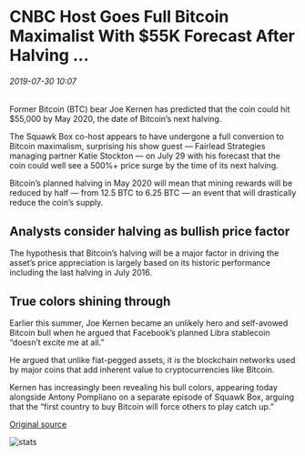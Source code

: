 # CNBC Host Goes Full Bitcoin Maximalist With $55K Forecast After Halving ...

###### 2019-07-30 10:07

Former Bitcoin (BTC) bear Joe Kernen has predicted that the coin could hit $55,000 by May 2020, the date of Bitcoin’s next halving.

The Squawk Box co-host appears to have undergone a full conversion to Bitcoin maximalism, surprising his show guest — Fairlead Strategies managing partner Katie Stockton — on July 29 with his forecast that the coin could well see a 500%+ price surge by the time of its next halving.

Bitcoin’s planned halving in May 2020 will mean that mining rewards will be reduced by half — from 12.5 BTC to 6.25 BTC — an event that will drastically reduce the coin’s supply.

## Analysts consider halving as bullish price factor

The hypothesis that Bitcoin’s halving will be a major factor in driving the asset’s price appreciation is largely based on its historic performance including the last halving in July 2016.

## True colors shining through

Earlier this summer, Joe Kernen became an unlikely hero and self-avowed Bitcoin bull when he argued that Facebook’s planned Libra stablecoin “doesn’t excite me at all.”

He argued that unlike fiat-pegged assets, it is the blockchain networks used by major coins that add inherent value to cryptocurrencies like Bitcoin.

Kernen has increasingly been revealing his bull colors, appearing today alongside Antony Pompliano on a separate episode of Squawk Box, arguing that the “first country to buy Bitcoin will force others to play catch up.”

[Original source](https://cointelegraph.com/news/cnbc-host-goes-full-bitcoin-maximalist-with-55k-forecast-after-halving)

![stats](https://c.statcounter.com/11760860/0/a89fa40b/1/ "stats")